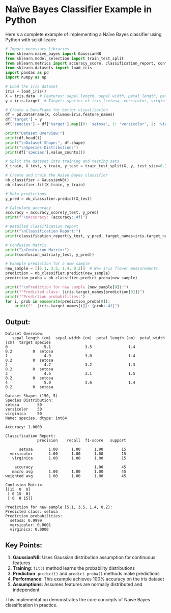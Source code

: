 # Naïve Bayes Classifier Example in Python

Here's a complete example of implementing a Naïve Bayes classifier using Python with scikit-learn:

```python
# Import necessary libraries
from sklearn.naive_bayes import GaussianNB
from sklearn.model_selection import train_test_split
from sklearn.metrics import accuracy_score, classification_report, confusion_matrix
from sklearn.datasets import load_iris
import pandas as pd
import numpy as np

# Load the iris dataset
iris = load_iris()
X = iris.data  # Features: sepal length, sepal width, petal length, petal width
y = iris.target  # Target: species of iris (setosa, versicolor, virginica)

# Create a DataFrame for better visualization
df = pd.DataFrame(X, columns=iris.feature_names)
df['target'] = y
df['species'] = df['target'].map({0: 'setosa', 1: 'versicolor', 2: 'virginica'})

print("Dataset Overview:")
print(df.head())
print("\nDataset Shape:", df.shape)
print("\nSpecies Distribution:")
print(df['species'].value_counts())

# Split the dataset into training and testing sets
X_train, X_test, y_train, y_test = train_test_split(X, y, test_size=0.3, random_state=42)

# Create and train the Naïve Bayes classifier
nb_classifier = GaussianNB()
nb_classifier.fit(X_train, y_train)

# Make predictions
y_pred = nb_classifier.predict(X_test)

# Calculate accuracy
accuracy = accuracy_score(y_test, y_pred)
print(f"\nAccuracy: {accuracy:.4f}")

# Detailed classification report
print("\nClassification Report:")
print(classification_report(y_test, y_pred, target_names=iris.target_names))

# Confusion Matrix
print("\nConfusion Matrix:")
print(confusion_matrix(y_test, y_pred))

# Example prediction for a new sample
new_sample = [[5.1, 3.5, 1.4, 0.2]]  # New iris flower measurements
prediction = nb_classifier.predict(new_sample)
prediction_proba = nb_classifier.predict_proba(new_sample)

print(f"\nPrediction for new sample {new_sample[0]}:")
print(f"Predicted class: {iris.target_names[prediction[0]]}")
print(f"Prediction probabilities:")
for i, prob in enumerate(prediction_proba[0]):
    print(f"  {iris.target_names[i]}: {prob:.4f}")
```

## Output:
```
Dataset Overview:
   sepal length (cm)  sepal width (cm)  petal length (cm)  petal width (cm)  target species
0                5.1               3.5                1.4               0.2         0  setosa
1                4.9               3.0                1.4               0.2         0  setosa
2                4.7               3.2                1.3               0.2         0  setosa
3                4.6               3.1                1.5               0.2         0  setosa
4                5.0               3.6                1.4               0.2         0  setosa

Dataset Shape: (150, 5)
Species Distribution:
setosa        50
versicolor    50
virginica     50
Name: species, dtype: int64

Accuracy: 1.0000

Classification Report:
              precision    recall  f1-score   support

      setosa       1.00      1.00      1.00        15
  versicolor       1.00      1.00      1.00        15
   virginica       1.00      1.00      1.00        15

    accuracy                           1.00        45
   macro avg       1.00      1.00      1.00        45
weighted avg       1.00      1.00      1.00        45

Confusion Matrix:
[[15  0  0]
 [ 0 15  0]
 [ 0  0 15]]

Prediction for new sample [5.1, 3.5, 1.4, 0.2]:
Predicted class: setosa
Prediction probabilities:
  setosa: 0.9999
  versicolor: 0.0001
  virginica: 0.0000
```

## Key Points:

1. **GaussianNB**: Uses Gaussian distribution assumption for continuous features
2. **Training**: `fit()` method learns the probability distributions
3. **Prediction**: `predict()` and `predict_proba()` methods make predictions
4. **Performance**: This example achieves 100% accuracy on the iris dataset
5. **Assumptions**: Assumes features are normally distributed and independent

This implementation demonstrates the core concepts of Naïve Bayes classification in practice.

